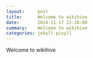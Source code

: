```yaml
---
layout:     post
title:      Welcome to wikihive
date:       2014-11-17 21:28:00
summary:    Welcome to wikihive
categories: jekyll pixyll
---
```


Welcome to wikihive